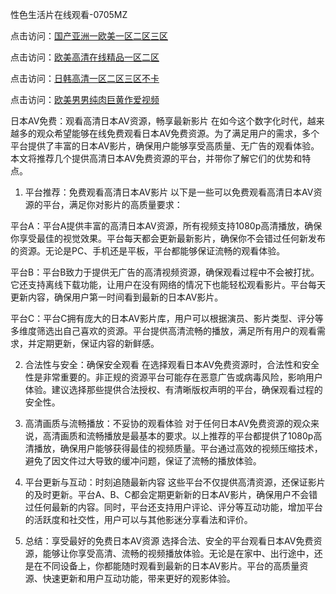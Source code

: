 
性色生活片在线观看-0705MZ

点击访问：<a href="https://heiliaowzu4ur.pages.dev">国产亚洲一欧美一区二区三区</a>

点击访问：<a href="https://heiliaozj3tjd.pages.dev">欧美高清在线精品一区二区</a>

点击访问：<a href="https://heiliaoe8ajia.pages.dev">日韩高清一区二区三区不卡</a>

点击访问：<a href="https://heiliaoxqkkct.pages.dev">欧美男男纯肉巨黄作爱视频</a>


日本AV免费：观看高清日本AV资源，畅享最新影片
在如今这个数字化时代，越来越多的观众希望能够在线免费观看日本AV免费资源。为了满足用户的需求，多个平台提供了丰富的日本AV影片，确保用户能够享受高质量、无广告的观看体验。本文将推荐几个提供高清日本AV免费资源的平台，并带你了解它们的优势和特点。

1. 平台推荐：免费观看高清日本AV影片
以下是一些可以免费观看高清日本AV资源的平台，满足你对影片的高质量要求：

平台A：平台A提供丰富的高清日本AV资源，所有视频支持1080p高清播放，确保你享受最佳的视觉效果。平台每天都会更新最新影片，确保你不会错过任何新发布的资源。无论是PC、手机还是平板，平台都能够保证流畅的观看体验。

平台B：平台B致力于提供无广告的高清视频资源，确保观看过程中不会被打扰。它还支持离线下载功能，让用户在没有网络的情况下也能轻松观看影片。平台每天更新内容，确保用户第一时间看到最新的日本AV影片。

平台C：平台C拥有庞大的日本AV影片库，用户可以根据演员、影片类型、评分等多维度筛选出自己喜欢的资源。平台提供高清流畅的播放，满足所有用户的观看需求，并定期更新，保证内容的新鲜感。

2. 合法性与安全：确保安全观看
在选择观看日本AV免费资源时，合法性和安全性是非常重要的。非正规的资源平台可能存在恶意广告或病毒风险，影响用户体验。建议选择那些提供合法授权、有清晰版权声明的平台，确保观看过程的安全性。

3. 高清画质与流畅播放：不妥协的观看体验
对于任何日本AV免费资源的观众来说，高清画质和流畅播放是最基本的要求。以上推荐的平台都提供了1080p高清播放，确保用户能够获得最佳的视频质量。平台通过高效的视频压缩技术，避免了因文件过大导致的缓冲问题，保证了流畅的播放体验。

4. 平台更新与互动：时刻追随最新内容
这些平台不仅提供高清资源，还保证影片的及时更新。平台A、B、C都会定期更新新的日本AV影片，确保用户不会错过任何最新的内容。同时，平台还支持用户评论、评分等互动功能，增加平台的活跃度和社交性，用户可以与其他影迷分享看法和评价。

5. 总结：享受最好的免费日本AV资源
选择合法、安全的平台观看日本AV免费资源，能够让你享受高清、流畅的视频播放体验。无论是在家中、出行途中，还是在不同设备上，你都能随时观看到最新的日本AV影片。平台的高质量资源、快速更新和用户互动功能，带来更好的观影体验。







<span style="display:none;">[Canonical link](  ）</span>
